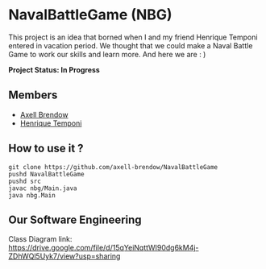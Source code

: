 # NavalBattleGame (NBG)
This project is an idea that borned when I and my friend Henrique Temponi entered in vacation period. We thought that we could make a Naval Battle Game to work our skills and learn more. And here we are : )

**Project Status: In Progress**

## Members

- [Axell Brendow](https://github.com/axell-brendow)
- [Henrique Temponi](https://github.com/Henrique-Temponi)

## How to use it ?

````shell script
git clone https://github.com/axell-brendow/NavalBattleGame
pushd NavalBattleGame
pushd src
javac nbg/Main.java
java nbg.Main

````

## Our Software Engineering

Class Diagram link: https://drive.google.com/file/d/15qYeiNqttWI90dg6kM4j-ZDhWQl5Uyk7/view?usp=sharing
